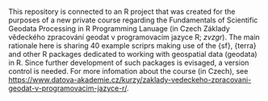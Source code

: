This repository is connected to an R project that was created for the purposes of a new private course regarding the Fundamentals of Scientific Geodata Processing in R Programming Lanuage (in Czech Základy vědeckého zpracování geodat v programovacím jazyce R; _zvzgr_). The main rationale here is sharing 40 example scriprs making use of the {sf}, {terra} and other R packages dedicated to working with geospatial data (geodata) in R. Since further development of such packages is evisaged, a version control is needed. For more infomation about the course (in Czech), see https://www.datova-akademie.cz/kurzy/zaklady-vedeckeho-zpracovani-geodat-v-programovacim-jazyce-r/.
